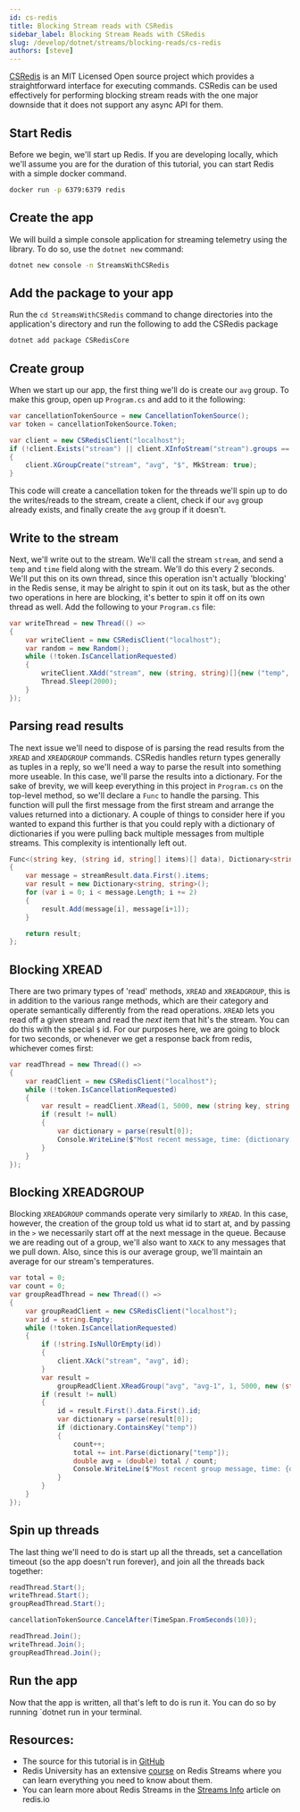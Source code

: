 ```yaml
---
id: cs-redis
title: Blocking Stream reads with CSRedis
sidebar_label: Blocking Stream Reads with CSRedis
slug: /develop/dotnet/streams/blocking-reads/cs-redis
authors: [steve]
---
```


[CSRedis](https://github.com/2881099/csredis) is an MIT Licensed Open source project which provides a straightforward interface for executing commands. CSRedis can be used effectively for performing blocking stream reads with the one major downside that it does not support any async API for them.

## Start Redis

Before we begin, we'll start up Redis. If you are developing locally, which we'll assume you are for the duration of this tutorial, you can start Redis with a simple docker command.

```bash
docker run -p 6379:6379 redis
```

## Create the app

We will build a simple console application for streaming telemetry using the library. To do so, use the `dotnet new` command:

```bash
dotnet new console -n StreamsWithCSRedis
```

## Add the package to your app

Run the `cd StreamsWithCSRedis` command to change directories into the application's directory and run the following to add the CSRedis package

```bash
dotnet add package CSRedisCore
```

## Create group

When we start up our app, the first thing we'll do is create our `avg` group. To make this group, open up `Program.cs` and add to it the following:

```csharp
var cancellationTokenSource = new CancellationTokenSource();
var token = cancellationTokenSource.Token;

var client = new CSRedisClient("localhost");
if (!client.Exists("stream") || client.XInfoStream("stream").groups == 0)
{
    client.XGroupCreate("stream", "avg", "$", MkStream: true);
}
```

This code will create a cancellation token for the threads we'll spin up to do the writes/reads to the stream, create a client, check if our `avg` group already exists, and finally create the `avg` group if it doesn't.

## Write to the stream

Next, we'll write out to the stream. We'll call the stream `stream`, and send a `temp` and `time` field along with the stream. We'll do this every 2 seconds. We'll put this on its own thread, since this operation isn't actually 'blocking' in the Redis sense, it may be alright to spin it out on its task, but as the other two operations in here are blocking, it's better to spin it off on its own thread as well. Add the following to your `Program.cs` file:

```csharp
var writeThread = new Thread(() =>
{
    var writeClient = new CSRedisClient("localhost");
    var random = new Random();
    while (!token.IsCancellationRequested)
    {
        writeClient.XAdd("stream", new (string, string)[]{new ("temp", random.Next(50,65).ToString()), new ("time", DateTimeOffset.Now.ToUnixTimeSeconds().ToString())});
        Thread.Sleep(2000);
    }
});
```

## Parsing read results

The next issue we'll need to dispose of is parsing the read results from the `XREAD` and `XREADGROUP` commands. CSRedis handles return types generally as tuples in a reply, so we'll need a way to parse the result into something more useable. In this case, we'll parse the results into a dictionary. For the sake of brevity, we will keep everything in this project in `Program.cs` on the top-level method, so we'll declare a `Func` to handle the parsing. This function will pull the first message from the first stream and arrange the values returned into a dictionary. A couple of things to consider here if you wanted to expand this further is that you could reply with a dictionary of dictionaries if you were pulling back multiple messages from multiple streams. This complexity is intentionally left out.

```csharp
Func<(string key, (string id, string[] items)[] data), Dictionary<string,string>> parse = delegate((string key, (string id, string[] items)[] data) streamResult)
{
    var message = streamResult.data.First().items;
    var result = new Dictionary<string, string>();
    for (var i = 0; i < message.Length; i += 2)
    {
        result.Add(message[i], message[i+1]);
    }

    return result;
};
```

## Blocking XREAD

There are two primary types of 'read' methods, `XREAD` and `XREADGROUP`, this is in addition to the various range methods, which are their category and operate semantically differently from the read operations. `XREAD` lets you read off a given stream and read the _next_ item that hit's the stream. You can do this with the special `$` id. For our purposes here, we are going to block for two seconds, or whenever we get a response back from redis, whichever comes first:

```csharp
var readThread = new Thread(() =>
{
    var readClient = new CSRedisClient("localhost");
    while (!token.IsCancellationRequested)
    {
        var result = readClient.XRead(1, 5000, new (string key, string id)[] {new("stream", "$")});
        if (result != null)
        {
            var dictionary = parse(result[0]);
            Console.WriteLine($"Most recent message, time: {dictionary["time"]} temp: {dictionary["temp"]}");
        }
    }
});
```

## Blocking XREADGROUP

Blocking `XREADGROUP` commands operate very similarly to `XREAD`. In this case, however, the creation of the group told us what id to start at, and by passing in the `>` we necessarily start off at the next message in the queue. Because we are reading out of a group, we'll also want to `XACK` to any messages that we pull down. Also, since this is our average group, we'll maintain an average for our stream's temperatures.

```csharp
var total = 0;
var count = 0;
var groupReadThread = new Thread(() =>
{
    var groupReadClient = new CSRedisClient("localhost");
    var id = string.Empty;
    while (!token.IsCancellationRequested)
    {
        if (!string.IsNullOrEmpty(id))
        {
            client.XAck("stream", "avg", id);
        }
        var result =
            groupReadClient.XReadGroup("avg", "avg-1", 1, 5000, new (string key, string id)[] {new("stream", ">")});
        if (result != null)
        {
            id = result.First().data.First().id;
            var dictionary = parse(result[0]);
            if (dictionary.ContainsKey("temp"))
            {
                count++;
                total += int.Parse(dictionary["temp"]);
                double avg = (double) total / count;
                Console.WriteLine($"Most recent group message, time: {dictionary["time"]} temp: {dictionary["temp"]} avg: {avg:00.00}");
            }
        }
    }
});
```

## Spin up threads

The last thing we'll need to do is start up all the threads, set a cancellation timeout (so the app doesn't run forever), and join all the threads back together:

```csharp
readThread.Start();
writeThread.Start();
groupReadThread.Start();

cancellationTokenSource.CancelAfter(TimeSpan.FromSeconds(10));

readThread.Join();
writeThread.Join();
groupReadThread.Join();
```

## Run the app

Now that the app is written, all that's left to do is run it. You can do so by running `dotnet run in your terminal.

## Resources:

- The source for this tutorial is in [GitHub](https://github.com/redis-developer/redis-streams-with-dotnet/tree/main/StreamsWithCSRedis)
- Redis University has an extensive [course](https://university.redis.com/courses/ru202/) on Redis Streams where you can learn everything you need to know about them.
- You can learn more about Redis Streams in the [Streams Info](https://redis.io/topics/streams-intro) article on redis.io

